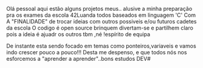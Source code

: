 Olá pessoal aqui estão alguns projetos meus.. alusive a minha preparação pra os exames da escola 42Luanda todos baseados em linguagem 'C'
Com A "FINALIDADE" de trocar ideias com outros possiveis e/ou futuros cadetes da escola
O codigo é open source brinquem divertam-se e partilhem claro pois a ideia é ajuadr os outros tbm ,né !espírito de equipa

De instante esta sendo focado em temas como ponteiros,variaveis e vamos indo crescer pouco a pouco!!!
Desta me despenso, e que todos nós nos esforcemos a "aprender a aprender"..bons estudos DEV#
